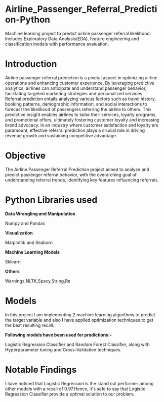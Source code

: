 # Airline_Passenger_Referral_Prediction-Python
Machine learning project to predict airline passenger referral likelihood. Includes Exploratory Data Analysis(EDA), feature engineering and classification models with performance evaluation.

# Introduction
Airline passenger referral prediction is a pivotal aspect in optimizing airline operations and enhancing customer experience. By leveraging predictive analytics, airlines can anticipate and understand passenger behavior, facilitating targeted marketing strategies and personalized services. Referral prediction entails analyzing various factors such as travel history, booking patterns, demographic information, and social interactions to forecast the likelihood of passengers referring the airline to others. This predictive insight enables airlines to tailor their services, loyalty programs, and promotional offers, ultimately fostering customer loyalty and increasing brand advocacy. In an industry where customer satisfaction and loyalty are paramount, effective referral prediction plays a crucial role in driving revenue growth and sustaining competitive advantage.

# Objective
The Airline Passenger Referral Prediction project aimed to analyze and predict passenger referral behavior, with the overarching goal of understanding referral trends, identifying key features influencing referrals.

# Python Libraries used
**Data Wrangling and Manipulation**

Numpy and Pandas

**Visualization**

Matplotlib and Seaborn

**Machine Learning Models**

Sklearn

**Others**

Warnings,NLTK,Spacy,String,Re

# Models
In this project I am implementing 2 machine learning algorithms to predict the target variable and also I have applied optimization techniques to get the best resulting recall.

**Following models have been used for predictions:-**

Logistic Regression Classifier and Random Forest Classifier, along with Hyperparameter tuning and Cross-Validation techniques.

# Notable Findings
I have noticed that Logistic Regression is the stand out performer among other models with a recall of 0.97.Hence, it's safe to say that Logistic Regression Classifier provide a optimal solution to our problem. 




